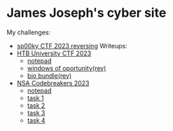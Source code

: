 # James Joseph's cyber site
My challenges:
- [sp00ky CTF 2023 reversing](https://github.com/JamesOttoJ/sp00ky_2023_rev)
Writeups:
- [HTB University CTF 2023](./HTB_University_CTF_2023/directory.md)
    - [notepad](./HTB_University_CTF_2023/notepad.md)
    - [windows of oportunity(rev)](./HTB_University_CTF_2023/windows_of_opportunity.md)
    - [bio bundle(rev)](./HTB_University_CTF_2023/bio_bundle.md)
- [NSA Codebreakers 2023](./NSA_Codebreakers_2023/directory.md)
    - [notepad](./NSA_Codebreakers_2023/notepad.md)
    - [task 1](./NSA_Codebreakers_2023/task1.md)
    - [task 2](./NSA_Codebreakers_2023/task2.md)
    - [task 3](./NSA_Codebreakers_2023/task3.md)
    - [task 4](./NSA_Codebreakers_2023/task4.md)